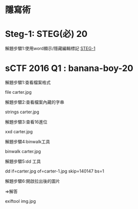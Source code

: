# 隱寫術


# Steg-1: STEG(必) 20

解題步驟1:使用word顯示/隱藏編輯標記
[STEG-1](pic/https://github.com/saho-yu/CTF2018/blob/master/STEG/pictures/STEG-1.png)


# sCTF 2016 Q1 : banana-boy-20

解題步驟1:查看檔案格式
 
 file carter.jpg

解題步驟2:查看檔案內藏的字串

 strings carter.jpg

解題步驟3:查看16進位

 xxd carter.jpg

解題步驟4:binwalk工具

 binwalk carter.jpg

解題步驟5:dd 工具

 dd if=carter.jpg of=carter-1.jpg skip=140147 bs=1

解題步驟6:開啟拉出後的圖片


 =>解答 

exiftool img.jpg


